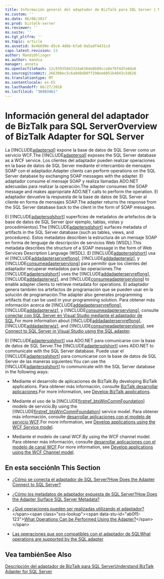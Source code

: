 ```yaml
---
title: Información general del adaptador de BizTalk para SQL Server | Microsoft Docs
ms.custom: ''
ms.date: 06/08/2017
ms.prod: biztalk-server
ms.reviewer: ''
ms.suite: ''
ms.tgt_pltfrm: ''
ms.topic: article
ms.assetid: 8e46690e-d5c4-4d6b-b7a0-9a5adf4431cd
caps.latest.revision: 13
author: MandiOhlinger
ms.author: mandia
manager: anneta
ms.openlocfilehash: 12c9393504332da636de8b09cca0e76f4dfe0da6
ms.sourcegitcommit: 266308ec5c6a9d8d80ff298ee6051b4843c5d626
ms.translationtype: MT
ms.contentlocale: es-ES
ms.lasthandoff: 06/27/2018
ms.locfileid: "36983461"
---
```

# <a name="overview-of-biztalk-adapter-for-sql-server"></a><span data-ttu-id="ab0f5-102">Información general del adaptador de BizTalk para SQL Server</span><span class="sxs-lookup"><span data-stu-id="ab0f5-102">Overview of BizTalk Adapter for SQL Server</span></span>
<span data-ttu-id="ab0f5-103">La [!INCLUDE[adaptersql](../../includes/adaptersql-md.md)] expone la base de datos de SQL Server como un servicio WCF.</span><span class="sxs-lookup"><span data-stu-id="ab0f5-103">The [!INCLUDE[adaptersql](../../includes/adaptersql-md.md)] exposes the SQL Server database as a WCF service.</span></span> <span data-ttu-id="ab0f5-104">Los clientes del adaptador pueden realizar operaciones en la base de datos de SQL Server mediante el intercambio de mensajes SOAP con el adaptador.</span><span class="sxs-lookup"><span data-stu-id="ab0f5-104">Adapter clients can perform operations on the SQL Server database by exchanging SOAP messages with the adapter.</span></span> <span data-ttu-id="ab0f5-105">El adaptador consume el mensaje SOAP y realiza llamadas ADO.NET adecuadas para realizar la operación.</span><span class="sxs-lookup"><span data-stu-id="ab0f5-105">The adapter consumes the SOAP message and makes appropriate ADO.NET calls to perform the operation.</span></span> <span data-ttu-id="ab0f5-106">El adaptador devuelve la respuesta de la base de datos de SQL Server al cliente en forma de mensajes SOAP.</span><span class="sxs-lookup"><span data-stu-id="ab0f5-106">The adapter returns the response from the SQL Server database back to the client in the form of SOAP messages.</span></span>  
  
 <span data-ttu-id="ab0f5-107">El [!INCLUDE[adaptersqlshort](../../includes/adaptersqlshort-md.md)] superficies de metadatos de artefactos de la base de datos de SQL Server (por ejemplo, tablas, vistas y procedimientos).</span><span class="sxs-lookup"><span data-stu-id="ab0f5-107">The [!INCLUDE[adaptersqlshort](../../includes/adaptersqlshort-md.md)] surfaces metadata of artifacts in the SQL Server database (such as tables, views, and procedures).</span></span>  <span data-ttu-id="ab0f5-108">Estos metadatos describen la estructura de un mensaje SOAP en forma de lenguaje de descripción de servicios Web (WSDL).</span><span class="sxs-lookup"><span data-stu-id="ab0f5-108">This metadata describes the structure of a SOAP message in the form of Web Services Description Language (WSDL).</span></span> <span data-ttu-id="ab0f5-109">El [!INCLUDE[adaptersqlshort](../../includes/adaptersqlshort-md.md)] usa el [!INCLUDE[addadapterservreflong](../../includes/addadapterservreflong-md.md)], [!INCLUDE[addadapterwiz](../../includes/addadapterwiz-md.md)], y [!INCLUDE[consumeadapterservlong](../../includes/consumeadapterservlong-md.md)] para permitir que los clientes del adaptador recuperar metadatos para las operaciones.</span><span class="sxs-lookup"><span data-stu-id="ab0f5-109">The [!INCLUDE[adaptersqlshort](../../includes/adaptersqlshort-md.md)] uses the [!INCLUDE[addadapterservreflong](../../includes/addadapterservreflong-md.md)], [!INCLUDE[addadapterwiz](../../includes/addadapterwiz-md.md)], and [!INCLUDE[consumeadapterservlong](../../includes/consumeadapterservlong-md.md)] to enable adapter clients to retrieve metadata for operations.</span></span> <span data-ttu-id="ab0f5-110">El adaptador genera también los artefactos de programación que se pueden usar en la solución de programación.</span><span class="sxs-lookup"><span data-stu-id="ab0f5-110">The adapter also generates programming artifacts that can be used in your programming solution.</span></span> <span data-ttu-id="ab0f5-111">Para obtener más información acerca de [!INCLUDE[addadapterservreflong](../../includes/addadapterservreflong-md.md)], [!INCLUDE[addadapterwiz](../../includes/addadapterwiz-md.md)], y [!INCLUDE[consumeadapterservlong](../../includes/consumeadapterservlong-md.md)], consulte [conectar con SQL Server en Visual Studio mediante el adaptador de SQL](../../adapters-and-accelerators/adapter-sql/connect-to-sql-server-in-visual-studio-using-the-sql-adapter.md).</span><span class="sxs-lookup"><span data-stu-id="ab0f5-111">For more information about [!INCLUDE[addadapterservreflong](../../includes/addadapterservreflong-md.md)], [!INCLUDE[addadapterwiz](../../includes/addadapterwiz-md.md)], and [!INCLUDE[consumeadapterservlong](../../includes/consumeadapterservlong-md.md)], see [Connect to SQL Server in Visual Studio using the SQL adapter](../../adapters-and-accelerators/adapter-sql/connect-to-sql-server-in-visual-studio-using-the-sql-adapter.md).</span></span>  
  
 <span data-ttu-id="ab0f5-112">El [!INCLUDE[adaptersqlshort](../../includes/adaptersqlshort-md.md)] usa ADO.NET para comunicarse con la base de datos de SQL Server.</span><span class="sxs-lookup"><span data-stu-id="ab0f5-112">The [!INCLUDE[adaptersqlshort](../../includes/adaptersqlshort-md.md)] uses ADO.NET to communicate with the SQL Server database.</span></span> <span data-ttu-id="ab0f5-113">Puede usar el [!INCLUDE[adaptersqlshort](../../includes/adaptersqlshort-md.md)] para comunicarse con la base de datos de SQL Server de las maneras siguientes:</span><span class="sxs-lookup"><span data-stu-id="ab0f5-113">You can use the [!INCLUDE[adaptersqlshort](../../includes/adaptersqlshort-md.md)] to communicate with the SQL Server database in the following ways:</span></span>  
  
- <span data-ttu-id="ab0f5-114">Mediante el desarrollo de aplicaciones de BizTalk.</span><span class="sxs-lookup"><span data-stu-id="ab0f5-114">By developing BizTalk applications.</span></span> <span data-ttu-id="ab0f5-115">Para obtener más información, consulte [BizTalk desarrollar aplicaciones](../../adapters-and-accelerators/adapter-sql/develop-biztalk-applications-using-the-sql-adapter.md).</span><span class="sxs-lookup"><span data-stu-id="ab0f5-115">For more information, see [Develop BizTalk applications](../../adapters-and-accelerators/adapter-sql/develop-biztalk-applications-using-the-sql-adapter.md).</span></span>  
  
- <span data-ttu-id="ab0f5-116">Mediante el uso de la [!INCLUDE[firstref_btsWinCommFoundation](../../includes/firstref-btswincommfoundation-md.md)] modelo de servicio.</span><span class="sxs-lookup"><span data-stu-id="ab0f5-116">By using the [!INCLUDE[firstref_btsWinCommFoundation](../../includes/firstref-btswincommfoundation-md.md)] service model.</span></span> <span data-ttu-id="ab0f5-117">Para obtener más información, consulte [desarrollar aplicaciones con el modelo de servicio WCF](../../adapters-and-accelerators/adapter-sql/develop-sql-applications-using-the-wcf-service-model.md).</span><span class="sxs-lookup"><span data-stu-id="ab0f5-117">For more information, see [Develop applications using the WCF Service model](../../adapters-and-accelerators/adapter-sql/develop-sql-applications-using-the-wcf-service-model.md).</span></span>  
  
- <span data-ttu-id="ab0f5-118">Mediante el modelo de canal WCF.</span><span class="sxs-lookup"><span data-stu-id="ab0f5-118">By using the WCF channel model.</span></span> <span data-ttu-id="ab0f5-119">Para obtener más información, consulte [desarrollar aplicaciones con el modelo de canal WCF](../../adapters-and-accelerators/adapter-sql/develop-sql-applications-using-the-wcf-channel-model.md).</span><span class="sxs-lookup"><span data-stu-id="ab0f5-119">For more information, see [Develop applications using the WCF Channel model](../../adapters-and-accelerators/adapter-sql/develop-sql-applications-using-the-wcf-channel-model.md).</span></span>  
  
## <a name="in-this-section"></a><span data-ttu-id="ab0f5-120">En esta sección</span><span class="sxs-lookup"><span data-stu-id="ab0f5-120">In This Section</span></span>  
  
-   [<span data-ttu-id="ab0f5-121">¿Cómo se conecta el adaptador de SQL Server?</span><span class="sxs-lookup"><span data-stu-id="ab0f5-121">How Does the Adapter Connect to SQL Server?</span></span>](https://msdn.microsoft.com/library/dd788114.aspx) 
  
-   [<span data-ttu-id="ab0f5-122">¿Cómo los metadatos de adaptador expuesta de SQL Server?</span><span class="sxs-lookup"><span data-stu-id="ab0f5-122">How Does the Adapter Surface SQL Server Metadata?</span></span>](https://msdn.microsoft.com/library/dd787941.aspx)  
  
-  <span data-ttu-id="ab0f5-123">[¿Qué operaciones pueden ser realizadas utilizando el adaptador?](https://msdn.microsoft.com/library/cc185219(v=bts.10).aspx)</span><span class="sxs-lookup"><span data-stu-id="ab0f5-123">[What Operations Can be Performed Using the Adapter?](https://msdn.microsoft.com/library/cc185219(v=bts.10).aspx)</span></span>  
  
-   [<span data-ttu-id="ab0f5-124">Las operaciones que son compatibles con el adaptador de SQL</span><span class="sxs-lookup"><span data-stu-id="ab0f5-124">What operations are supported by the SQL adapter</span></span>](../../adapters-and-accelerators/adapter-sql/what-operations-are-supported-by-the-sql-adapter.md)  
  
## <a name="see-also"></a><span data-ttu-id="ab0f5-125">Vea también</span><span class="sxs-lookup"><span data-stu-id="ab0f5-125">See Also</span></span>  
 [<span data-ttu-id="ab0f5-126">Descripción del adaptador de BizTalk para SQL Server</span><span class="sxs-lookup"><span data-stu-id="ab0f5-126">Understand BizTalk Adapter for SQL Server</span></span>](../../adapters-and-accelerators/adapter-sql/understand-biztalk-adapter-for-sql-server.md)